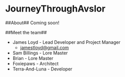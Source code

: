 JourneyThroughAvslor
====================

##About##
Coming soon!

##Meet the team##
* James Loyd - Lead Developer and Project Manager
  * jamestloyd@gmail.com
* Sam Billings - Lore Master
* Brian - Lore Master
* Foxiepaws - Architect
* Terra-And-Luna - Developer



